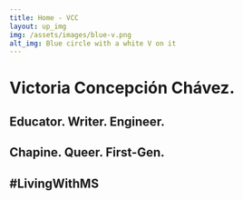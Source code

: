 ```yaml
---
title: Home - VCC
layout: up_img
img: /assets/images/blue-v.png
alt_img: Blue circle with a white V on it
---
```


# Victoria Concepci&oacute;n Ch&aacute;vez. 

## Educator. Writer. Engineer. 

## Chapine. Queer. First-Gen. 

## #LivingWithMS


